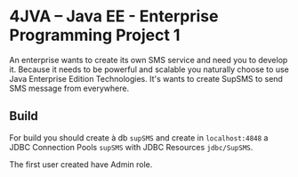 4JVA – Java EE - Enterprise Programming Project 1
======

An enterprise wants to create its own SMS service and need you to develop it. Because it needs to  be powerful and scalable you naturally choose to use Java Enterprise Edition Technologies. It's wants to create SupSMS to send SMS message from everywhere.  


## Build
For build you should create à db `supSMS` and create in `localhost:4848` a JDBC Connection Pools `supSMS` with JDBC Resources `jdbc/SupSMS`.


The first user created have Admin role.

